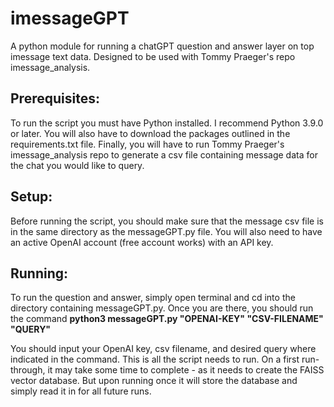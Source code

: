 # imessageGPT

A python module for running a chatGPT question and answer layer on top imessage text data. Designed to be used with Tommy Praeger's repo imessage_analysis.

## Prerequisites:

To run the script you must have Python installed. I recommend Python 3.9.0 or later. You will also have to download the packages outlined in the requirements.txt file. Finally, you will have to run Tommy Praeger's imessage_analysis repo to generate a csv file containing message data for the chat you would like to query.

## Setup:

Before running the script, you should make sure that the message csv file is in the same directory as the messageGPT.py file. You will also need to have an active OpenAI account (free account works) with an API key.

## Running:

To run the question and answer, simply open terminal and cd into the directory containing messageGPT.py. Once you are there, you should run the command **python3 messageGPT.py "OPENAI-KEY" "CSV-FILENAME" "QUERY"**

You should input your OpenAI key, csv filename, and desired query where indicated in the command. This is all the script needs to run. On a first run-through, it may take some time to complete - as it needs to create the FAISS vector database. But upon running once it will store the database and simply read it in for all future runs.